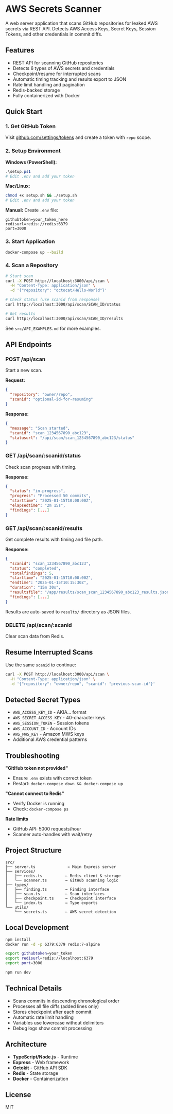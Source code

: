 # AWS Secrets Scanner

A web server application that scans GitHub repositories for leaked AWS secrets via REST API. Detects AWS Access Keys, Secret Keys, Session Tokens, and other credentials in commit diffs.

## Features

- REST API for scanning GitHub repositories
- Detects 6 types of AWS secrets and credentials
- Checkpoint/resume for interrupted scans
- Automatic timing tracking and results export to JSON
- Rate limit handling and pagination
- Redis-backed storage
- Fully containerized with Docker

## Quick Start

### 1. Get GitHub Token

Visit [github.com/settings/tokens](https://github.com/settings/tokens) and create a token with `repo` scope.

### 2. Setup Environment

**Windows (PowerShell):**
```powershell
.\setup.ps1
# Edit .env and add your token
```

**Mac/Linux:**
```bash
chmod +x setup.sh && ./setup.sh
# Edit .env and add your token
```

**Manual:** Create `.env` file:
```
githubtoken=your_token_here
redisurl=redis://redis:6379
port=3000
```

### 3. Start Application

```bash
docker-compose up --build
```

### 4. Scan a Repository

```bash
# Start scan
curl -X POST http://localhost:3000/api/scan \
  -H "Content-Type: application/json" \
  -d '{"repository": "octocat/Hello-World"}'

# Check status (use scanid from response)
curl http://localhost:3000/api/scan/SCAN_ID/status

# Get results
curl http://localhost:3000/api/scan/SCAN_ID/results
```

See `src/API_EXAMPLES.md` for more examples.

## API Endpoints

### POST /api/scan
Start a new scan.

**Request:**
```json
{
  "repository": "owner/repo",
  "scanid": "optional-id-for-resuming"
}
```

**Response:**
```json
{
  "message": "Scan started",
  "scanid": "scan_1234567890_abc123",
  "statusurl": "/api/scan/scan_1234567890_abc123/status"
}
```

### GET /api/scan/:scanid/status
Check scan progress with timing.

**Response:**
```json
{
  "status": "in-progress",
  "progress": "Processed 50 commits",
  "starttime": "2025-01-15T10:00:00Z",
  "elapsedtime": "2m 15s",
  "findings": [...]
}
```

### GET /api/scan/:scanid/results
Get complete results with timing and file path.

**Response:**
```json
{
  "scanid": "scan_1234567890_abc123",
  "status": "completed",
  "totalfindings": 5,
  "starttime": "2025-01-15T10:00:00Z",
  "endtime": "2025-01-15T10:15:30Z",
  "duration": "15m 30s",
  "resultsfile": "/app/results/scan_scan_1234567890_abc123_results.json",
  "findings": [...]
}
```

Results are auto-saved to `results/` directory as JSON files.

### DELETE /api/scan/:scanid
Clear scan data from Redis.

## Resume Interrupted Scans

Use the same `scanid` to continue:

```bash
curl -X POST http://localhost:3000/api/scan \
  -H "Content-Type: application/json" \
  -d '{"repository": "owner/repo", "scanid": "previous-scan-id"}'
```

## Detected Secret Types

- `AWS_ACCESS_KEY_ID` - AKIA... format
- `AWS_SECRET_ACCESS_KEY` - 40-character keys
- `AWS_SESSION_TOKEN` - Session tokens
- `AWS_ACCOUNT_ID` - Account IDs
- `AWS_MWS_KEY` - Amazon MWS keys
- Additional AWS credential patterns

## Troubleshooting

**"GitHub token not provided"**
- Ensure `.env` exists with correct token
- Restart: `docker-compose down && docker-compose up`

**"Cannot connect to Redis"**
- Verify Docker is running
- Check: `docker-compose ps`

**Rate limits**
- GitHub API: 5000 requests/hour
- Scanner auto-handles with wait/retry

## Project Structure

```
src/
├── server.ts              ← Main Express server
├── services/
│   ├── redis.ts          ← Redis client & storage
│   └── scanner.ts        ← GitHub scanning logic
├── types/
│   ├── finding.ts        ← Finding interface
│   ├── scan.ts           ← Scan interfaces
│   ├── checkpoint.ts     ← Checkpoint interface
│   └── index.ts          ← Type exports
└── utils/
    └── secrets.ts        ← AWS secret detection
```

## Local Development

```bash
npm install
docker run -d -p 6379:6379 redis:7-alpine

export githubtoken=your_token
export redisurl=redis://localhost:6379
export port=3000

npm run dev
```

## Technical Details

- Scans commits in descending chronological order
- Processes all file diffs (added lines only)
- Stores checkpoint after each commit
- Automatic rate limit handling
- Variables use lowercase without delimiters
- Debug logs show commit processing

## Architecture

- **TypeScript/Node.js** - Runtime
- **Express** - Web framework
- **Octokit** - GitHub API SDK
- **Redis** - State storage
- **Docker** - Containerization

## License

MIT
